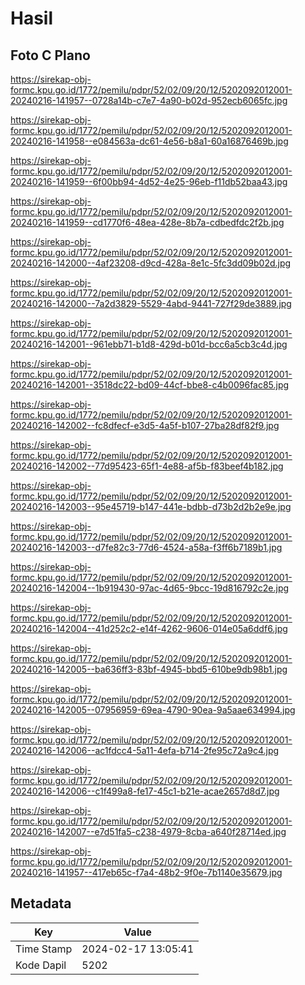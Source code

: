 # Hasil

## Foto C Plano

https://sirekap-obj-formc.kpu.go.id/1772/pemilu/pdpr/52/02/09/20/12/5202092012001-20240216-141957--0728a14b-c7e7-4a90-b02d-952ecb6065fc.jpg

https://sirekap-obj-formc.kpu.go.id/1772/pemilu/pdpr/52/02/09/20/12/5202092012001-20240216-141958--e084563a-dc61-4e56-b8a1-60a16876469b.jpg

https://sirekap-obj-formc.kpu.go.id/1772/pemilu/pdpr/52/02/09/20/12/5202092012001-20240216-141959--6f00bb94-4d52-4e25-96eb-f11db52baa43.jpg

https://sirekap-obj-formc.kpu.go.id/1772/pemilu/pdpr/52/02/09/20/12/5202092012001-20240216-141959--cd1770f6-48ea-428e-8b7a-cdbedfdc2f2b.jpg

https://sirekap-obj-formc.kpu.go.id/1772/pemilu/pdpr/52/02/09/20/12/5202092012001-20240216-142000--4af23208-d9cd-428a-8e1c-5fc3dd09b02d.jpg

https://sirekap-obj-formc.kpu.go.id/1772/pemilu/pdpr/52/02/09/20/12/5202092012001-20240216-142000--7a2d3829-5529-4abd-9441-727f29de3889.jpg

https://sirekap-obj-formc.kpu.go.id/1772/pemilu/pdpr/52/02/09/20/12/5202092012001-20240216-142001--961ebb71-b1d8-429d-b01d-bcc6a5cb3c4d.jpg

https://sirekap-obj-formc.kpu.go.id/1772/pemilu/pdpr/52/02/09/20/12/5202092012001-20240216-142001--3518dc22-bd09-44cf-bbe8-c4b0096fac85.jpg

https://sirekap-obj-formc.kpu.go.id/1772/pemilu/pdpr/52/02/09/20/12/5202092012001-20240216-142002--fc8dfecf-e3d5-4a5f-b107-27ba28df82f9.jpg

https://sirekap-obj-formc.kpu.go.id/1772/pemilu/pdpr/52/02/09/20/12/5202092012001-20240216-142002--77d95423-65f1-4e88-af5b-f83beef4b182.jpg

https://sirekap-obj-formc.kpu.go.id/1772/pemilu/pdpr/52/02/09/20/12/5202092012001-20240216-142003--95e45719-b147-441e-bdbb-d73b2d2b2e9e.jpg

https://sirekap-obj-formc.kpu.go.id/1772/pemilu/pdpr/52/02/09/20/12/5202092012001-20240216-142003--d7fe82c3-77d6-4524-a58a-f3ff6b7189b1.jpg

https://sirekap-obj-formc.kpu.go.id/1772/pemilu/pdpr/52/02/09/20/12/5202092012001-20240216-142004--1b919430-97ac-4d65-9bcc-19d816792c2e.jpg

https://sirekap-obj-formc.kpu.go.id/1772/pemilu/pdpr/52/02/09/20/12/5202092012001-20240216-142004--41d252c2-e14f-4262-9606-014e05a6ddf6.jpg

https://sirekap-obj-formc.kpu.go.id/1772/pemilu/pdpr/52/02/09/20/12/5202092012001-20240216-142005--ba636ff3-83bf-4945-bbd5-610be9db98b1.jpg

https://sirekap-obj-formc.kpu.go.id/1772/pemilu/pdpr/52/02/09/20/12/5202092012001-20240216-142005--07956959-69ea-4790-90ea-9a5aae634994.jpg

https://sirekap-obj-formc.kpu.go.id/1772/pemilu/pdpr/52/02/09/20/12/5202092012001-20240216-142006--ac1fdcc4-5a11-4efa-b714-2fe95c72a9c4.jpg

https://sirekap-obj-formc.kpu.go.id/1772/pemilu/pdpr/52/02/09/20/12/5202092012001-20240216-142006--c1f499a8-fe17-45c1-b21e-acae2657d8d7.jpg

https://sirekap-obj-formc.kpu.go.id/1772/pemilu/pdpr/52/02/09/20/12/5202092012001-20240216-142007--e7d51fa5-c238-4979-8cba-a640f28714ed.jpg

https://sirekap-obj-formc.kpu.go.id/1772/pemilu/pdpr/52/02/09/20/12/5202092012001-20240216-141957--417eb65c-f7a4-48b2-9f0e-7b1140e35679.jpg


## Metadata

| Key        | Value               |
| ---------- | ------------------- |
| Time Stamp | 2024-02-17 13:05:41 |
| Kode Dapil | 5202                |



